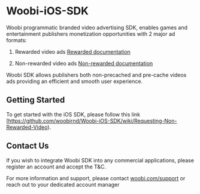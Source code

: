# Woobi-iOS-SDK

Woobi programmatic branded video advertising SDK, enables games and entertainment publishers monetization opportunities with 2 major ad formats:

1. Rewarded video ads [Rewarded documentation](https://github.com/woobirnd/Woobi-iOS-SDK/wiki/Requesting-Rewarded-video-Woobi-Vidget)

2. Non-rewarded video ads [Non-rewarded documentation](https://github.com/woobirnd/Woobi-iOS-SDK/wiki/Requesting-Non-Rewarded-Video)

Woobi SDK allows publishers both non-precached and pre-cache videos ads providing an efficient and smooth user experience.

## Getting Started
To get started with the iOS SDK, please follow this link [https://github.com/woobirnd/Woobi-iOS-SDK/wiki/Requesting-Non-Rewarded-Video).

## Contact Us
If you wish to integrate Woobi SDK into any commercial applications, please register an account and accept the T&C.

For more information and support, please contact [woobi.com/support](http://woobi.com/support/) or reach out to your dedicated account manager

